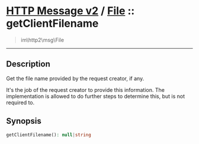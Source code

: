 # [HTTP Message v2](http2.md) / [File](http2-File.md) :: getClientFilename
 > im\http2\msg\File
____

## Description
Get the file name provided by the request creator, if any.

It's the job of the request creator to provide this information.
The implementation is allowed to do further steps to determine this,
but is not required to.

## Synopsis
```php
getClientFilename(): null|string
```
